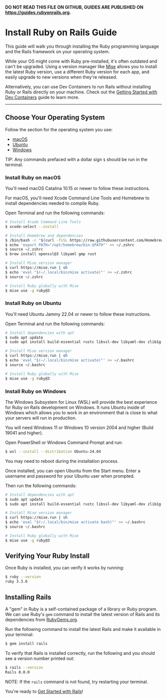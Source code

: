 **DO NOT READ THIS FILE ON GITHUB, GUIDES ARE PUBLISHED ON https://guides.rubyonrails.org.**

Install Ruby on Rails Guide
===========================

This guide will walk you through installing the Ruby programming language and the Rails framework on your operating system.

While your OS might come with Ruby pre-installed, it's often outdated and can't be upgraded. Using a version manager like [Mise](https://mise.jdx.dev/getting-started.html) allows you to install the latest Ruby version, use a different Ruby version for each app, and easily upgrade to new versions when they're released.

Alternatively, you can use Dev Containers to run Rails without installing Ruby or Rails directly on your machine. Check out the [Getting Started with Dev Containers](getting_started_with_devcontainer.html) guide to learn more.

--------------------------------------------------------------------------------

## Choose Your Operating System

Follow the section for the operating system you use:

* [macOS](#install-ruby-on-macos)
* [Ubuntu](#install-ruby-on-ubuntu)
* [Windows](#install-ruby-on-windows)

TIP: Any commands prefaced with a dollar sign `$` should be run in the terminal.

### Install Ruby on macOS

You'll need macOS Catalina 10.15 or newer to follow these instructions.

For macOS, you'll need Xcode Command Line Tools and Homebrew to install dependencies needed to compile Ruby.

Open Terminal and run the following commands:

```bash
# Install Xcode Command Line Tools
$ xcode-select --install

# Install Homebrew and dependencies
$ /bin/bash -c "$(curl -fsSL https://raw.githubusercontent.com/Homebrew/install/HEAD/install.sh)"
$ echo 'export PATH="/opt/homebrew/bin:$PATH"' >> ~/.zshrc
$ source ~/.zshrc
$ brew install openssl@3 libyaml gmp rust

# Install Mise version manager
$ curl https://mise.run | sh
$ echo 'eval "$(~/.local/bin/mise activate)"' >> ~/.zshrc
$ source ~/.zshrc

# Install Ruby globally with Mise
$ mise use -g ruby@3
```

### Install Ruby on Ubuntu

You'll need Ubuntu Jammy 22.04 or newer to follow these instructions.

Open Terminal and run the following commands:

```bash
# Install dependencies with apt
$ sudo apt update
$ sudo apt install build-essential rustc libssl-dev libyaml-dev zlib1g-dev libgmp-dev

# Install Mise version manager
$ curl https://mise.run | sh
$ echo 'eval "$(~/.local/bin/mise activate)"' >> ~/.bashrc
$ source ~/.bashrc

# Install Ruby globally with Mise
$ mise use -g ruby@3
```

### Install Ruby on Windows

The Windows Subsystem for Linux (WSL) will provide the best experience for Ruby on Rails development on Windows. It runs Ubuntu inside of Windows which allows you to work in an environment that is close to what your servers will run in production.

You will need Windows 11 or Windows 10 version 2004 and higher (Build 19041 and higher).

Open PowerShell or Windows Command Prompt and run:

```bash
$ wsl --install --distribution Ubuntu-24.04
```

You may need to reboot during the installation process.

Once installed, you can open Ubuntu from the Start menu. Enter a username and password for your Ubuntu user when prompted.

Then run the following commands:

```bash
# Install dependencies with apt
$ sudo apt update
$ sudo apt install build-essential rustc libssl-dev libyaml-dev zlib1g-dev libgmp-dev

# Install Mise version manager
$ curl https://mise.run | sh
$ echo 'eval "$(~/.local/bin/mise activate bash)"' >> ~/.bashrc
$ source ~/.bashrc

# Install Ruby globally with Mise
$ mise use -g ruby@3
```

Verifying Your Ruby Install
---------------------------

Once Ruby is installed, you can verify it works by running:

```bash
$ ruby --version
ruby 3.3.6
```

Installing Rails
----------------

A "gem" in Ruby is a self-contained package of a library or Ruby program. We can use Ruby's `gem` command to install the latest version of Rails and its dependencies from [RubyGems.org](https://rubygems.org).

Run the following command to install the latest Rails and make it available in your terminal:

```bash
$ gem install rails
```

To verify that Rails is installed correctly, run the following and you should see a version number printed out:

```bash
$ rails --version
Rails 8.0.0
```

NOTE: If the `rails` command is not found, try restarting your terminal.

You're ready to [Get Started with Rails](getting_started.html)!
